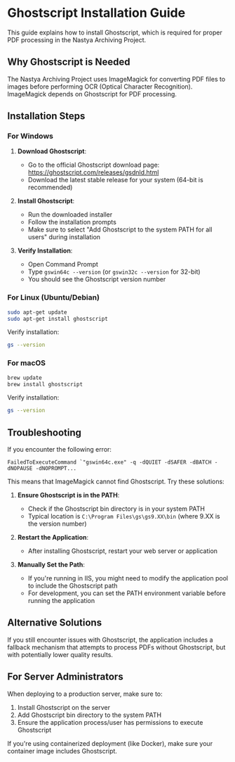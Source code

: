 # Ghostscript Installation Guide

This guide explains how to install Ghostscript, which is required for proper PDF processing in the Nastya Archiving Project.

## Why Ghostscript is Needed

The Nastya Archiving Project uses ImageMagick for converting PDF files to images before performing OCR (Optical Character Recognition). ImageMagick depends on Ghostscript for PDF processing.

## Installation Steps

### For Windows

1. **Download Ghostscript**:
   - Go to the official Ghostscript download page: https://ghostscript.com/releases/gsdnld.html
   - Download the latest stable release for your system (64-bit is recommended)

2. **Install Ghostscript**:
   - Run the downloaded installer
   - Follow the installation prompts
   - Make sure to select "Add Ghostscript to the system PATH for all users" during installation

3. **Verify Installation**:
   - Open Command Prompt
   - Type `gswin64c --version` (or `gswin32c --version` for 32-bit)
   - You should see the Ghostscript version number

### For Linux (Ubuntu/Debian)

```bash
sudo apt-get update
sudo apt-get install ghostscript
```

Verify installation:
```bash
gs --version
```

### For macOS

```bash
brew update
brew install ghostscript
```

Verify installation:
```bash
gs --version
```

## Troubleshooting

If you encounter the following error:
```
FailedToExecuteCommand `"gswin64c.exe" -q -dQUIET -dSAFER -dBATCH -dNOPAUSE -dNOPROMPT...
```

This means that ImageMagick cannot find Ghostscript. Try these solutions:

1. **Ensure Ghostscript is in the PATH**:
   - Check if the Ghostscript bin directory is in your system PATH
   - Typical location is `C:\Program Files\gs\gs9.XX\bin` (where 9.XX is the version number)

2. **Restart the Application**:
   - After installing Ghostscript, restart your web server or application

3. **Manually Set the Path**:
   - If you're running in IIS, you might need to modify the application pool to include the Ghostscript path
   - For development, you can set the PATH environment variable before running the application

## Alternative Solutions

If you still encounter issues with Ghostscript, the application includes a fallback mechanism that attempts to process PDFs without Ghostscript, but with potentially lower quality results.

## For Server Administrators

When deploying to a production server, make sure to:

1. Install Ghostscript on the server
2. Add Ghostscript bin directory to the system PATH
3. Ensure the application process/user has permissions to execute Ghostscript

If you're using containerized deployment (like Docker), make sure your container image includes Ghostscript.